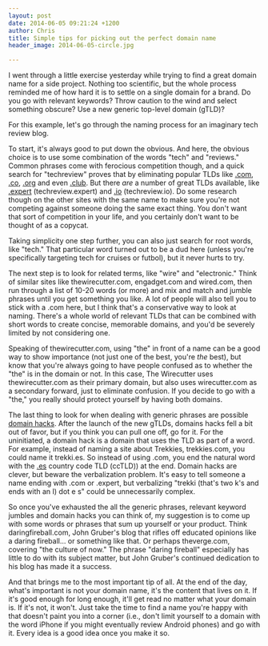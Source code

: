 ```yaml
---
layout: post
date: 2014-06-05 09:21:24 +1200
author: Chris
title: Simple tips for picking out the perfect domain name
header_image: 2014-06-05-circle.jpg

---
```


<!-- excerpt -->

I went through a little exercise yesterday while trying to find a great domain name for a side project. Nothing too scientific, but the whole process reminded me of how hard it is to settle on a single domain for a brand. Do you go with relevant keywords? Throw caution to the wind and select something obscure? Use a new generic top-level domain (gTLD)?

For this example, let's go through the naming process for an imaginary tech review blog.

<!-- /excerpt -->

To start, it's always good to put down the obvious. And here, the obvious choice is to use some combination of the words "tech" and "reviews." Common phrases come with ferocious competition though, and a quick search for "techreview" proves that by eliminating popular TLDs like [.com](https://iwantmyname.com/domains/com-domain-name-registration-for-commercial), [.co](https://iwantmyname.com/domains/co-colombian-domain-name-registration-for-colombia), [.org](https://iwantmyname.com/domains/org-domain-name-registration-for-organisation) and even [.club](https://iwantmyname.com/domains/dot-club). But there *are* a number of great TLDs available, like [.expert](https://iwantmyname.com/domains/dot-expert) (techreview.expert) and [.io](https://iwantmyname.com/domains/io-domain-name-registration-for-british-indian-ocean-territory) (techreview.io). Do some research though on the other sites with the same name to make sure you're not competing against someone doing the same exact thing. You don't want that sort of competition in your life, and you certainly don't want to be thought of as a copycat.

Taking simplicity one step further, you can also just search for root words, like "tech." That particular word turned out to be a dud here (unless you're specifically targeting tech for cruises or futbol), but it never hurts to try.

The next step is to look for related terms, like "wire" and "electronic." Think of similar sites like thewirecutter.com, engadget.com and wired.com, then run through a list of 10-20 words (or more) and mix and match and jumble phrases until you get something you like. A lot of people will also tell you to stick with a .com here, but I think that's a conservative way to look at naming. There's a whole world of relevant TLDs that can be combined with short words to create concise, memorable domains, and you'd be severely limited by not considering one.

Speaking of thewirecutter.com, using "the" in front of a name can be a good way to show importance (not just one of the best, you're *the* best), but know that you're always going to have people confused as to whether the "the" is in the domain or not. In this case, The Wirecutter uses thewirecutter.com as their primary domain, but also uses wirecutter.com as a secondary forward, just to eliminate confusion. If you decide to go with a "the," you really should protect yourself by having both domains. 

The last thing to look for when dealing with generic phrases are possible [domain hacks](https://iwantmyname.com/blog/2013/10/what-is-a-domain-hack-and-how-can-i-make-one.html). After the launch of the new gTLDs, domains hacks fell a bit out of favor, but if you think you can pull one off, go for it. For the uninitiated, a domain hack is a domain that uses the TLD as part of a word. For example, instead of naming a site about Trekkies, trekkies.com, you could name it trekki.es. So instead of using .com, you end the natural word with the [.es](https://iwantmyname.com/domains/es-spanish-domain-name-registration-for-spain) country code TLD (ccTLD)) at the end. Domain hacks are clever, but beware the verbalization problem. It's easy to tell someone a name ending with .com or .expert, but verbalizing "trekki (that's two k's and ends with an I) dot e s" could be unnecessarily complex.

So once you've exhausted the all the generic phrases, relevant keyword jumbles and domain hacks you can think of, my suggestion is to come up with some words or phrases that sum up yourself or your product. Think daringfireball.com, John Gruber's blog that rifles off educated opinions like a daring fireball... or something like that. Or perhaps theverge.com, covering "the culture of now." The phrase "daring fireball" especially has little to do with its subject matter, but John Gruber's continued dedication to his blog has made it a success.

And that brings me to the most important tip of all. At the end of the day, what's important is not your domain name, it's the content that lives on it. If it's good enough for long enough, it'll get read no matter what your domain is. If it's not, it won't. Just take the time to find a name you're happy with that doesn't paint you into a corner (i.e., don't limit yourself to a domain with the word iPhone if you might eventually review Android phones) and go with it. Every idea is a good idea once you make it so.

